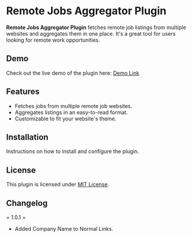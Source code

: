 # Remote Jobs Aggregator Plugin

**Remote Jobs Aggregator Plugin** fetches remote job listings from multiple websites and aggregates them in one place. It's a great tool for users looking for remote work opportunities.

## Demo
Check out the live demo of the plugin here:
[Demo Link](https://jobs.bgathuita.com)

## Features
- Fetches jobs from multiple remote job websites.
- Aggregates listings in an easy-to-read format.
- Customizable to fit your website's theme.

## Installation
Instructions on how to install and configure the plugin.

## License
This plugin is licensed under [MIT License](LICENSE).

## Changelog
= 1.0.1 =
* Added Company Name to Normal Links.